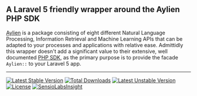## A Laravel 5 friendly wrapper around the Aylien PHP SDK

[Aylien](http://aylien.com) is a package consisting of eight different Natural Language Processing, Information Retrieval and Machine Learning APIs that can be adapted to your processes and applications with relative ease. Admittidly this wrapper doesn't add a significant value to their extensive, well documented [PHP SDK](https://github.com/AYLIEN/aylien_textapi_php), as the primary purpose is to provide the facade `Aylien::` to your Laravel 5 app.

---

[![Latest Stable Version](https://poser.pugx.org/hopkins/laravel-aylien-wrapper/version.svg)](https://packagist.org/packages/hopkins/laravel-aylien-wrapper) 
[![Total Downloads](https://poser.pugx.org/hopkins/laravel-aylien-wrapper/downloads.svg)](https://packagist.org/packages/hopkins/laravel-aylien-wrapper)
[![Latest Unstable Version](https://poser.pugx.org/hopkins/laravel-aylien-wrapper/v/unstable.svg)](//packagist.org/packages/hopkins/laravel-aylien-wrapper) 
[![License](https://poser.pugx.org/hopkins/laravel-aylien-wrapper/license.svg)](https://packagist.org/packages/hopkins/laravel-aylien-wrapper)
[![SensioLabsInsight](https://insight.sensiolabs.com/projects/476da0a5-d091-4fcb-8115-d07765b2214e/mini.png)](https://insight.sensiolabs.com/projects/476da0a5-d091-4fcb-8115-d07765b2214e)
